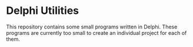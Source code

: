 
Delphi Utilities
================

This repository contains some small programs written in Delphi.
These programs are currently too small to create an individual project
for each of them.
